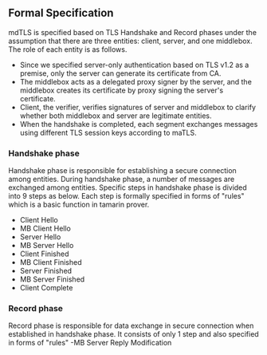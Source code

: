 ## Formal Specification
mdTLS is specified based on TLS Handshake and Record phases under the assumption that there are three entities: client, server, and one middlebox. The role of each entity is as follows.
- Since we specified server-only authentication based on TLS v1.2 as a premise, only the server can generate its certificate from CA.
- The middlebox acts as a delegated proxy signer by the server, and the middlebox creates its certificate by proxy signing the server's certificate.
- Client, the verifier, verifies signatures of server and middlebox to clarify whether both middlebox and server are legitimate entities.
- When the handshake is completed, each segment exchanges messages using different TLS session keys according to maTLS.
### Handshake phase
Handshake phase is responsible for establishing a secure connection among entities. During handshake phase, a number of messages are exchanged among entities. Specific steps in handshake phase is divided into 9 steps as below. Each step is formally specified in forms of "rules" which is a basic function in tamarin prover.
- Client Hello
- MB Client Hello
- Server Hello
- MB Server Hello
- Client Finished
- MB Client Finished
- Server Finished
- MB Server Finished
- Client Complete
### Record phase
Record phase is responsible for data exchange in secure connection when established in handshake phase. It consists of only 1 step and also specified in forms of "rules"
-MB Server Reply Modification
